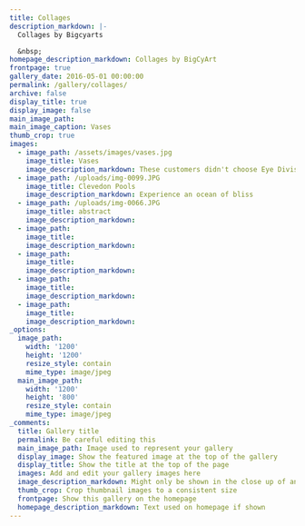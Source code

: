 ```yaml
---
title: Collages
description_markdown: |-
  Collages by Bigcyarts

  &nbsp;
homepage_description_markdown: Collages by BigCyArt
frontpage: true
gallery_date: 2016-05-01 00:00:00
permalink: /gallery/collages/
archive: false
display_title: true
display_image: false
main_image_path:
main_image_caption: Vases
thumb_crop: true
images:
  - image_path: /assets/images/vases.jpg
    image_title: Vases
    image_description_markdown: These customers didn't choose Eye Division
  - image_path: /uploads/img-0099.JPG
    image_title: Clevedon Pools
    image_description_markdown: Experience an ocean of bliss
  - image_path: /uploads/img-0066.JPG
    image_title: abstract
    image_description_markdown:
  - image_path:
    image_title:
    image_description_markdown:
  - image_path:
    image_title:
    image_description_markdown:
  - image_path:
    image_title:
    image_description_markdown:
  - image_path:
    image_title:
    image_description_markdown:
_options:
  image_path:
    width: '1200'
    height: '1200'
    resize_style: contain
    mime_type: image/jpeg
  main_image_path:
    width: '1200'
    height: '800'
    resize_style: contain
    mime_type: image/jpeg
_comments:
  title: Gallery title
  permalink: Be careful editing this
  main_image_path: Image used to represent your gallery
  display_image: Show the featured image at the top of the gallery
  display_title: Show the title at the top of the page
  images: Add and edit your gallery images here
  image_description_markdown: Might only be shown in the close up of an image
  thumb_crop: Crop thumbnail images to a consistent size
  frontpage: Show this gallery on the homepage
  homepage_description_markdown: Text used on homepage if shown
---
```


